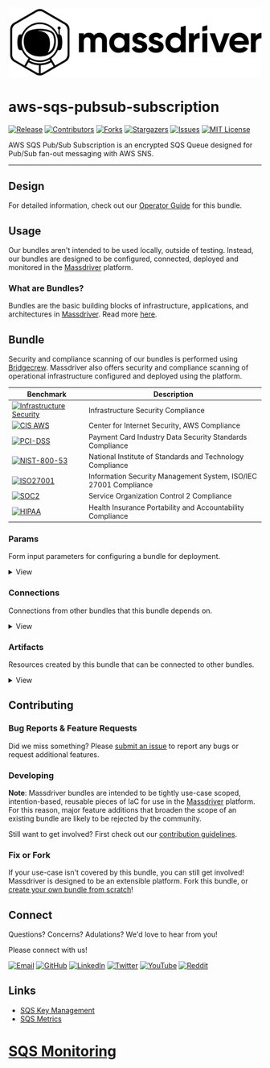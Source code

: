 [![Massdriver][logo]][website]

# aws-sqs-pubsub-subscription

[![Release][release_shield]][release_url]
[![Contributors][contributors_shield]][contributors_url]
[![Forks][forks_shield]][forks_url]
[![Stargazers][stars_shield]][stars_url]
[![Issues][issues_shield]][issues_url]
[![MIT License][license_shield]][license_url]


AWS SQS Pub/Sub Subscription is an encrypted SQS Queue designed for Pub/Sub fan-out messaging with AWS SNS.


---

## Design

For detailed information, check out our [Operator Guide](operator.mdx) for this bundle.

## Usage

Our bundles aren't intended to be used locally, outside of testing. Instead, our bundles are designed to be configured, connected, deployed and monitored in the [Massdriver][website] platform.

### What are Bundles?

Bundles are the basic building blocks of infrastructure, applications, and architectures in [Massdriver][website]. Read more [here](https://docs.massdriver.cloud/concepts/bundles).

## Bundle


<!-- COMPLIANCE:START -->

Security and compliance scanning of our bundles is performed using [Bridgecrew](https://www.bridgecrew.cloud/). Massdriver also offers security and compliance scanning of operational infrastructure configured and deployed using the platform.

| Benchmark | Description |
|--------|---------------|
| [![Infrastructure Security](https://www.bridgecrew.cloud/badges/github/massdriver-cloud/aws-sqs-pubsub-subscription/general)](https://www.bridgecrew.cloud/link/badge?vcs=github&fullRepo=massdriver-cloud%2Faws-sqs-pubsub-subscription&benchmark=INFRASTRUCTURE+SECURITY) | Infrastructure Security Compliance |
| [![CIS AWS](https://www.bridgecrew.cloud/badges/github/massdriver-cloud/aws-sqs-pubsub-subscription/cis_aws)](https://www.bridgecrew.cloud/link/badge?vcs=github&fullRepo=massdriver-cloud%2Faws-sqs-pubsub-subscription&benchmark=CIS+AWS+V1.2) | Center for Internet Security, AWS Compliance |
| [![PCI-DSS](https://www.bridgecrew.cloud/badges/github/massdriver-cloud/aws-sqs-pubsub-subscription/pci)](https://www.bridgecrew.cloud/link/badge?vcs=github&fullRepo=massdriver-cloud%2Faws-sqs-pubsub-subscription&benchmark=PCI-DSS+V3.2) | Payment Card Industry Data Security Standards Compliance |
| [![NIST-800-53](https://www.bridgecrew.cloud/badges/github/massdriver-cloud/aws-sqs-pubsub-subscription/nist)](https://www.bridgecrew.cloud/link/badge?vcs=github&fullRepo=massdriver-cloud%2Faws-sqs-pubsub-subscription&benchmark=NIST-800-53) | National Institute of Standards and Technology Compliance |
| [![ISO27001](https://www.bridgecrew.cloud/badges/github/massdriver-cloud/aws-sqs-pubsub-subscription/iso)](https://www.bridgecrew.cloud/link/badge?vcs=github&fullRepo=massdriver-cloud%2Faws-sqs-pubsub-subscription&benchmark=ISO27001) | Information Security Management System, ISO/IEC 27001 Compliance |
| [![SOC2](https://www.bridgecrew.cloud/badges/github/massdriver-cloud/aws-sqs-pubsub-subscription/soc2)](https://www.bridgecrew.cloud/link/badge?vcs=github&fullRepo=massdriver-cloud%2Faws-sqs-pubsub-subscription&benchmark=SOC2)| Service Organization Control 2 Compliance |
| [![HIPAA](https://www.bridgecrew.cloud/badges/github/massdriver-cloud/aws-sqs-pubsub-subscription/hipaa)](https://www.bridgecrew.cloud/link/badge?vcs=github&fullRepo=massdriver-cloud%2Faws-sqs-pubsub-subscription&benchmark=HIPAA) | Health Insurance Portability and Accountability Compliance |

<!-- COMPLIANCE:END -->

### Params

Form input parameters for configuring a bundle for deployment.

<details>
<summary>View</summary>

<!-- PARAMS:START -->
## Properties

- **`queue`** *(object)*
  - **`max_message_size`** *(integer)*: The limit of how many bytes a message can contain before Amazon SQS rejects it. Minimum: `1024`. Maximum: `262144`. Default: `262144`.
  - **`message_retention_seconds`** *(integer)*: The number of seconds Amazon SQS retains a message. The default for this attribute is 345600 (4 days). Minimum: `60`. Maximum: `1209600`. Default: `345600`.
  - **`region`** *(string)*: Region should generally be set to the same as the publisher topic. Selecting a different region will enable multi-region mode.

    Examples:
    ```json
    "us-west-2"
    ```

  - **`visibility_timeout_seconds`** *(integer)*: The visibility timeout for the queue. The default for this attribute is 30. Minimum: `0`. Maximum: `43200`. Default: `30`.
## Examples

  ```json
  {
      "__name": "Default Queue",
      "queue": {
          "max_message_size": 262144,
          "message_retention_seconds": 345600,
          "region": "us-east-1",
          "visibility_timeout_seconds": 30
      }
  }
  ```

<!-- PARAMS:END -->

</details>

### Connections

Connections from other bundles that this bundle depends on.

<details>
<summary>View</summary>

<!-- CONNECTIONS:START -->
## Properties

- **`aws_authentication`** *(object)*: . Cannot contain additional properties.
  - **`data`** *(object)*
    - **`arn`** *(string)*: Amazon Resource Name.

      Examples:
      ```json
      "arn:aws:rds::ACCOUNT_NUMBER:db/prod"
      ```

      ```json
      "arn:aws:ec2::ACCOUNT_NUMBER:vpc/vpc-foo"
      ```

    - **`external_id`** *(string)*: An external ID is a piece of data that can be passed to the AssumeRole API of the Security Token Service (STS). You can then use the external ID in the condition element in a role's trust policy, allowing the role to be assumed only when a certain value is present in the external ID.
  - **`specs`** *(object)*
    - **`aws`** *(object)*: .
      - **`region`** *(string)*: AWS Region to provision in.

        Examples:
        ```json
        "us-west-2"
        ```

      - **`resource`** *(string)*
      - **`service`** *(string)*
      - **`zone`** *(string)*: AWS Availability Zone.

        Examples:
- **`topic`** *(object)*: Cannot contain additional properties.
  - **`data`** *(object)*
    - **`infrastructure`** *(object)*
      - **`arn`** *(string)*: Amazon Resource Name.

        Examples:
        ```json
        "arn:aws:rds::ACCOUNT_NUMBER:db/prod"
        ```

        ```json
        "arn:aws:ec2::ACCOUNT_NUMBER:vpc/vpc-foo"
        ```

    - **`security`** *(object)*: Informs downstream services of network and/or IAM policies. Cannot contain additional properties.
      - **`iam`** *(object)*: IAM Policies. Cannot contain additional properties.
        - **`^[a-z-/]+$`** *(object)*
          - **`policy_arn`** *(string)*: AWS IAM policy ARN.

            Examples:
            ```json
            "arn:aws:rds::ACCOUNT_NUMBER:db/prod"
            ```

            ```json
            "arn:aws:ec2::ACCOUNT_NUMBER:vpc/vpc-foo"
            ```

      - **`network`** *(object)*: AWS security group rules to inform downstream services of ports to open for communication. Cannot contain additional properties.
        - **`^[a-z-]+$`** *(object)*
          - **`arn`** *(string)*: Amazon Resource Name.

            Examples:
            ```json
            "arn:aws:rds::ACCOUNT_NUMBER:db/prod"
            ```

            ```json
            "arn:aws:ec2::ACCOUNT_NUMBER:vpc/vpc-foo"
            ```

          - **`port`** *(integer)*: Port number. Minimum: `0`. Maximum: `65535`.
          - **`protocol`** *(string)*: Must be one of: `['tcp', 'udp']`.
  - **`specs`** *(object)*
    - **`aws`** *(object)*: .
      - **`region`** *(string)*: AWS Region to provision in.

        Examples:
        ```json
        "us-west-2"
        ```

      - **`resource`** *(string)*
      - **`service`** *(string)*
      - **`zone`** *(string)*: AWS Availability Zone.

        Examples:
<!-- CONNECTIONS:END -->

</details>

### Artifacts

Resources created by this bundle that can be connected to other bundles.

<details>
<summary>View</summary>

<!-- ARTIFACTS:START -->
## Properties

- **`dlq`** *(object)*: Cannot contain additional properties.
  - **`data`** *(object)*
    - **`infrastructure`** *(object)*
      - **`arn`** *(string)*: Amazon Resource Name.

        Examples:
        ```json
        "arn:aws:rds::ACCOUNT_NUMBER:db/prod"
        ```

        ```json
        "arn:aws:ec2::ACCOUNT_NUMBER:vpc/vpc-foo"
        ```

    - **`security`** *(object)*: Informs downstream services of network and/or IAM policies. Cannot contain additional properties.
      - **`iam`** *(object)*: IAM Policies. Cannot contain additional properties.
        - **`^[a-z-/]+$`** *(object)*
          - **`policy_arn`** *(string)*: AWS IAM policy ARN.

            Examples:
            ```json
            "arn:aws:rds::ACCOUNT_NUMBER:db/prod"
            ```

            ```json
            "arn:aws:ec2::ACCOUNT_NUMBER:vpc/vpc-foo"
            ```

      - **`network`** *(object)*: AWS security group rules to inform downstream services of ports to open for communication. Cannot contain additional properties.
        - **`^[a-z-]+$`** *(object)*
          - **`arn`** *(string)*: Amazon Resource Name.

            Examples:
            ```json
            "arn:aws:rds::ACCOUNT_NUMBER:db/prod"
            ```

            ```json
            "arn:aws:ec2::ACCOUNT_NUMBER:vpc/vpc-foo"
            ```

          - **`port`** *(integer)*: Port number. Minimum: `0`. Maximum: `65535`.
          - **`protocol`** *(string)*: Must be one of: `['tcp', 'udp']`.
  - **`specs`** *(object)*
    - **`aws`** *(object)*: .
      - **`region`** *(string)*: AWS Region to provision in.

        Examples:
        ```json
        "us-west-2"
        ```

      - **`resource`** *(string)*
      - **`service`** *(string)*
      - **`zone`** *(string)*: AWS Availability Zone.

        Examples:
- **`queue`** *(object)*: Cannot contain additional properties.
  - **`data`** *(object)*
    - **`infrastructure`** *(object)*
      - **`arn`** *(string)*: Amazon Resource Name.

        Examples:
        ```json
        "arn:aws:rds::ACCOUNT_NUMBER:db/prod"
        ```

        ```json
        "arn:aws:ec2::ACCOUNT_NUMBER:vpc/vpc-foo"
        ```

    - **`security`** *(object)*: Informs downstream services of network and/or IAM policies. Cannot contain additional properties.
      - **`iam`** *(object)*: IAM Policies. Cannot contain additional properties.
        - **`^[a-z-/]+$`** *(object)*
          - **`policy_arn`** *(string)*: AWS IAM policy ARN.

            Examples:
            ```json
            "arn:aws:rds::ACCOUNT_NUMBER:db/prod"
            ```

            ```json
            "arn:aws:ec2::ACCOUNT_NUMBER:vpc/vpc-foo"
            ```

      - **`network`** *(object)*: AWS security group rules to inform downstream services of ports to open for communication. Cannot contain additional properties.
        - **`^[a-z-]+$`** *(object)*
          - **`arn`** *(string)*: Amazon Resource Name.

            Examples:
            ```json
            "arn:aws:rds::ACCOUNT_NUMBER:db/prod"
            ```

            ```json
            "arn:aws:ec2::ACCOUNT_NUMBER:vpc/vpc-foo"
            ```

          - **`port`** *(integer)*: Port number. Minimum: `0`. Maximum: `65535`.
          - **`protocol`** *(string)*: Must be one of: `['tcp', 'udp']`.
  - **`specs`** *(object)*
    - **`aws`** *(object)*: .
      - **`region`** *(string)*: AWS Region to provision in.

        Examples:
        ```json
        "us-west-2"
        ```

      - **`resource`** *(string)*
      - **`service`** *(string)*
      - **`zone`** *(string)*: AWS Availability Zone.

        Examples:
<!-- ARTIFACTS:END -->

</details>

## Contributing

<!-- CONTRIBUTING:START -->

### Bug Reports & Feature Requests

Did we miss something? Please [submit an issue](https://github.com/massdriver-cloud/aws-sqs-pubsub-subscription/issues) to report any bugs or request additional features.

### Developing

**Note**: Massdriver bundles are intended to be tightly use-case scoped, intention-based, reusable pieces of IaC for use in the [Massdriver][website] platform. For this reason, major feature additions that broaden the scope of an existing bundle are likely to be rejected by the community.

Still want to get involved? First check out our [contribution guidelines](https://docs.massdriver.cloud/bundles/contributing).

### Fix or Fork

If your use-case isn't covered by this bundle, you can still get involved! Massdriver is designed to be an extensible platform. Fork this bundle, or [create your own bundle from scratch](https://docs.massdriver.cloud/bundles/development)!

<!-- CONTRIBUTING:END -->

## Connect

<!-- CONNECT:START -->

Questions? Concerns? Adulations? We'd love to hear from you!

Please connect with us!

[![Email][email_shield]][email_url]
[![GitHub][github_shield]][github_url]
[![LinkedIn][linkedin_shield]][linkedin_url]
[![Twitter][twitter_shield]][twitter_url]
[![YouTube][youtube_shield]][youtube_url]
[![Reddit][reddit_shield]][reddit_url]

<!-- markdownlint-disable -->

[logo]: https://raw.githubusercontent.com/massdriver-cloud/docs/main/static/img/logo-with-logotype-horizontal-400x110.svg
[docs]: https://docs.massdriver.cloud/?utm_source=github&utm_medium=readme&utm_campaign=aws-sqs-pubsub-subscription&utm_content=docs
[website]: https://www.massdriver.cloud/?utm_source=github&utm_medium=readme&utm_campaign=aws-sqs-pubsub-subscription&utm_content=website
[github]: https://github.com/massdriver-cloud?utm_source=github&utm_medium=readme&utm_campaign=aws-sqs-pubsub-subscription&utm_content=github
[slack]: https://massdriverworkspace.slack.com/?utm_source=github&utm_medium=readme&utm_campaign=aws-sqs-pubsub-subscription&utm_content=slack
[linkedin]: https://www.linkedin.com/company/massdriver/?utm_source=github&utm_medium=readme&utm_campaign=aws-sqs-pubsub-subscription&utm_content=linkedin



[contributors_shield]: https://img.shields.io/github/contributors/massdriver-cloud/aws-sqs-pubsub-subscription.svg?style=for-the-badge
[contributors_url]: https://github.com/massdriver-cloud/aws-sqs-pubsub-subscription/graphs/contributors
[forks_shield]: https://img.shields.io/github/forks/massdriver-cloud/aws-sqs-pubsub-subscription.svg?style=for-the-badge
[forks_url]: https://github.com/massdriver-cloud/aws-sqs-pubsub-subscription/network/members
[stars_shield]: https://img.shields.io/github/stars/massdriver-cloud/aws-sqs-pubsub-subscription.svg?style=for-the-badge
[stars_url]: https://github.com/massdriver-cloud/aws-sqs-pubsub-subscription/stargazers
[issues_shield]: https://img.shields.io/github/issues/massdriver-cloud/aws-sqs-pubsub-subscription.svg?style=for-the-badge
[issues_url]: https://github.com/massdriver-cloud/aws-sqs-pubsub-subscription/issues
[release_url]: https://github.com/massdriver-cloud/aws-sqs-pubsub-subscription/releases/latest
[release_shield]: https://img.shields.io/github/release/massdriver-cloud/aws-sqs-pubsub-subscription.svg?style=for-the-badge
[license_shield]: https://img.shields.io/github/license/massdriver-cloud/aws-sqs-pubsub-subscription.svg?style=for-the-badge
[license_url]: https://github.com/massdriver-cloud/aws-sqs-pubsub-subscription/blob/main/LICENSE


[email_url]: mailto:support@massdriver.cloud
[email_shield]: https://img.shields.io/badge/email-Massdriver-black.svg?style=for-the-badge&logo=mail.ru&color=000000
[github_url]: mailto:support@massdriver.cloud
[github_shield]: https://img.shields.io/badge/follow-Github-black.svg?style=for-the-badge&logo=github&color=181717
[linkedin_url]: https://linkedin.com/in/massdriver-cloud
[linkedin_shield]: https://img.shields.io/badge/follow-LinkedIn-black.svg?style=for-the-badge&logo=linkedin&color=0A66C2
[twitter_url]: https://twitter.com/massdriver?utm_source=github&utm_medium=readme&utm_campaign=aws-sqs-pubsub-subscription&utm_content=twitter
[twitter_shield]: https://img.shields.io/badge/follow-Twitter-black.svg?style=for-the-badge&logo=twitter&color=1DA1F2
[discourse_url]: https://community.massdriver.cloud?utm_source=github&utm_medium=readme&utm_campaign=aws-sqs-pubsub-subscription&utm_content=discourse
[discourse_shield]: https://img.shields.io/badge/join-Discourse-black.svg?style=for-the-badge&logo=discourse&color=000000
[youtube_url]: https://www.youtube.com/channel/UCfj8P7MJcdlem2DJpvymtaQ
[youtube_shield]: https://img.shields.io/badge/subscribe-Youtube-black.svg?style=for-the-badge&logo=youtube&color=FF0000
[reddit_url]: https://www.reddit.com/r/massdriver
[reddit_shield]: https://img.shields.io/badge/subscribe-Reddit-black.svg?style=for-the-badge&logo=reddit&color=FF4500

<!-- markdownlint-restore -->


<!-- CONNECT:END -->


## Links

* [SQS Key Management](https://docs.aws.amazon.com/AWSSimpleQueueService/latest/SQSDeveloperGuide/sqs-key-management.html)
* [SQS Metrics](https://docs.aws.amazon.com/AWSSimpleQueueService/latest/SQSDeveloperGuide/sqs-available-cloudwatch-metrics.html)
# [SQS Monitoring](https://www.bluematador.com/blog/how-to-monitor-amazon-sqs-with-cloudwatch)
